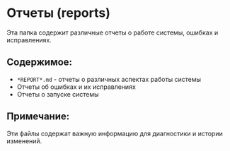 # Отчеты (reports)

Эта папка содержит различные отчеты о работе системы, ошибках и исправлениях.

## Содержимое:
- `*REPORT*.md` - отчеты о различных аспектах работы системы
- Отчеты об ошибках и их исправлениях
- Отчеты о запуске системы

## Примечание:
Эти файлы содержат важную информацию для диагностики и истории изменений. 